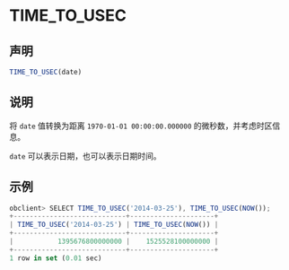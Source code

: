 TIME_TO_USEC 
=================================



声明 
-----------------------

```javascript
TIME_TO_USEC(date)
```



说明 
-----------------------

将 `date` 值转换为距离 `1970-01-01 00:00:00.000000` 的微秒数，并考虑时区信息。

`date` 可以表示日期，也可以表示日期时间。

示例 
-----------------------

```javascript
obclient> SELECT TIME_TO_USEC('2014-03-25'), TIME_TO_USEC(NOW());
+----------------------------+---------------------+
| TIME_TO_USEC('2014-03-25') | TIME_TO_USEC(NOW()) |
+----------------------------+---------------------+
|           1395676800000000 |    1525528100000000 |
+----------------------------+---------------------+
1 row in set (0.01 sec)
```


